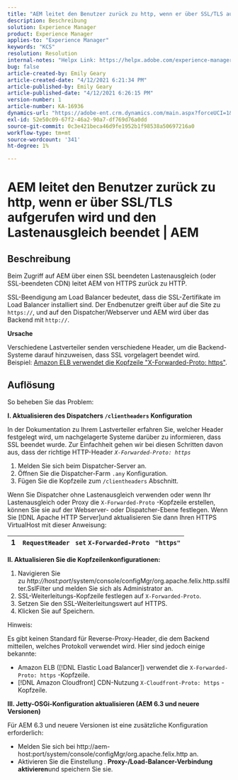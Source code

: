 ```yaml
---
title: "AEM leitet den Benutzer zurück zu http, wenn er über SSL/TLS aufgerufen wird und den Lastenausgleich beendet | AEM"
description: Beschreibung
solution: Experience Manager
product: Experience Manager
applies-to: "Experience Manager"
keywords: "KCS"
resolution: Resolution
internal-notes: "Helpx Link: https://helpx.adobe.com/experience-manager/kb/AEM-redirecting-back-to-http-on-accessed-via-SSL-terminated-Load-Balancer.html"
bug: false
article-created-by: Emily Geary
article-created-date: "4/12/2021 6:21:34 PM"
article-published-by: Emily Geary
article-published-date: "4/12/2021 6:26:15 PM"
version-number: 1
article-number: KA-16936
dynamics-url: "https://adobe-ent.crm.dynamics.com/main.aspx?forceUCI=1&pagetype=entityrecord&etn=knowledgearticle&id=684ec8e8-bb9b-eb11-b1ac-000d3a3680d8"
exl-id: 52e50c09-67f2-46a2-90a7-df769d76a0dd
source-git-commit: 0c3e421beca46d9fe1952b1f98538a50697216a0
workflow-type: tm+mt
source-wordcount: '341'
ht-degree: 1%

---
```


# AEM leitet den Benutzer zurück zu http, wenn er über SSL/TLS aufgerufen wird und den Lastenausgleich beendet | AEM

## Beschreibung


Beim Zugriff auf AEM über einen SSL beendeten Lastenausgleich (oder SSL-beendeten CDN) leitet AEM von HTTPS zurück zu HTTP.

SSL-Beendigung am Load Balancer bedeutet, dass die SSL-Zertifikate im Load Balancer installiert sind. Der Endbenutzer greift über auf die Site zu `https://`, und auf den Dispatcher/Webserver und AEM wird über das Backend mit `http://`.



<b>Ursache</b>

Verschiedene Lastverteiler senden verschiedene Header, um die Backend-Systeme darauf hinzuweisen, dass SSL vorgelagert beendet wird. Beispiel: [Amazon ELB verwendet die Kopfzeile &quot;X-Forwarded-Proto: https&quot;](https://docs.aws.amazon.com/elasticloadbalancing/latest/classic/x-forwarded-headers.html#x-forwarded-proto).


## Auflösung


So beheben Sie das Problem:

<b>I. Aktualisieren des Dispatchers `/clientheaders` Konfiguration</b>

In der Dokumentation zu Ihrem Lastverteiler erfahren Sie, welcher Header festgelegt wird, um nachgelagerte Systeme darüber zu informieren, dass SSL beendet wurde. Zur Einfachheit gehen wir bei diesen Schritten davon aus, dass der richtige HTTP-Header *`X-Forwarded-Proto: https`*

1. Melden Sie sich beim Dispatcher-Server an.
2. Öffnen Sie die Dispatcher-Farm `.any` Konfiguration.
3. Fügen Sie die Kopfzeile zum `/clientheaders` Abschnitt.


Wenn Sie Dispatcher ohne Lastenausgleich verwenden oder wenn Ihr Lastenausgleich oder Proxy die `X-Forwarded-Proto` -Kopfzeile erstellen, können Sie sie auf der Webserver- oder Dispatcher-Ebene festlegen. Wenn Sie [!DNL Apache HTTP Server]und aktualisieren Sie dann Ihren HTTPS VirtualHost mit dieser Anweisung:


| 1 | `RequestHeader ` `set` `X-Forwarded-Proto ` `"https"` |
| --- | --- |


<b>II. Aktualisieren Sie die Kopfzeilenkonfigurationen:</b>

1. Navigieren Sie zu *http://host:port*/system/console/configMgr/org.apache.felix.http.sslfilter.SslFilter und melden Sie sich als Administrator an.
2. SSL-Weiterleitungs-Kopfzeile festlegen auf `X-Forwarded-Proto`.
3. Setzen Sie den SSL-Weiterleitungswert auf HTTPS.
4. Klicken Sie auf Speichern.


Hinweis:

Es gibt keinen Standard für Reverse-Proxy-Header, die dem Backend mitteilen, welches Protokoll verwendet wird. Hier sind jedoch einige bekannte:

- Amazon ELB ([!DNL Elastic Load Balancer]) verwendet die `X-Forwarded-Proto: https` -Kopfzeile.
- [!DNL Amazon Cloudfront] CDN-Nutzung `X-Cloudfront-Proto: https` -Kopfzeile.


<b>III. Jetty-OSGi-Konfiguration aktualisieren (AEM 6.3 und neuere Versionen)</b>

Für AEM 6.3 und neuere Versionen ist eine zusätzliche Konfiguration erforderlich:

- Melden Sie sich bei http://aem-host:port/system/console/configMgr/org.apache.felix.http an.
- Aktivieren Sie die Einstellung . <b>Proxy-/Load-Balancer-Verbindung aktivieren</b>und speichern Sie sie.
